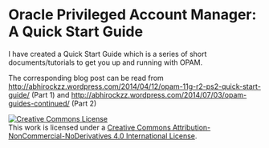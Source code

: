 Oracle Privileged Account Manager: A Quick Start Guide
======================

I have created a Quick Start Guide which is a series of short documents/tutorials to get you up and running with OPAM.

The corresponding blog post can be read from http://abhirockzz.wordpress.com/2014/04/12/opam-11g-r2-ps2-quick-start-guide/ (Part 1) and http://abhirockzz.wordpress.com/2014/07/03/opam-guides-continued/ (Part 2) 

<a rel="license" href="http://creativecommons.org/licenses/by-nc-nd/4.0/"><img alt="Creative Commons License" style="border-width:0" src="https://i.creativecommons.org/l/by-nc-nd/4.0/88x31.png" /></a><br />This work is licensed under a <a rel="license" href="http://creativecommons.org/licenses/by-nc-nd/4.0/">Creative Commons Attribution-NonCommercial-NoDerivatives 4.0 International License</a>.
